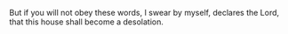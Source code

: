 But if you will not obey these words, I swear by myself, declares the Lord, that this house shall become a desolation.
